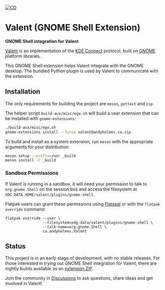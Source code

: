 [![CD](https://github.com/andyholmes/gnome-shell-extension-valent/actions/workflows/cd.yml/badge.svg)](https://github.com/andyholmes/gnome-shell-extension-valent/actions/workflows/cd.yml)

# Valent (GNOME Shell Extension)

**GNOME Shell integration for Valent**

[Valent][valent] is an implementation of the [KDE Connect][kdeconnect] protocol,
built on [GNOME][gnome] platform libraries.

This GNOME Shell extension helps Valent integrate with the GNOME desktop. The
bundled Python plugin is used by Valent to communicate with the extension.

## Installation

The only requirements for building the project are `meson`, `gettext` and `zip`.

The helper script `build-aux/misc/ego.sh` will build a user extension that can
be installed with `gnome-extensions`:

```sh
./build-aux/misc/ego.sh
gnome-extensions install --force valent@andyholmes.ca.zip
```

To build and install as a system extension, run `meson` with the appropriate
arguments for your distribution:

```sh
meson setup --prefix=/usr _build
meson install -C _build
```

### Sandbox Permissions

If Valent is running in a sandbox, it will need your permission to talk to
`org.gnome.Shell` on the session bus and access the filesystem at
`XDG_DATA_HOME/valent/plugins/gnome-shell`.

Flatpak users can grant these permissions using [Flatseal][flatseal] or with the
`flatpak override` command:

```
flatpak override --user \
                 --filesystem=xdg-data/valent/plugins/gnome-shell \
                 --talk-name=org.gnome.Shell \
                 ca.andyholmes.Valent
```

## Status

This project is in an early stage of development, with no stable releases. For
those interested in trying out GNOME Shell integration for Valent, there are
nightly builds available as an [extension ZIP][extension-zip].

Join the community in [Discussions] to ask questions, share ideas and get
involved in Valent!

[discussions]: https://github.com/andyholmes/valent/discussions
[extension-zip]: https://nightly.link/andyholmes/gnome-shell-extension-valent/workflows/cd/main/valent@andyholmes.ca.zip
[flatseal]: https://flathub.org/apps/details/com.github.tchx84.Flatseal
[gnome]: https://www.gnome.org
[kdeconnect]: https://kdeconnect.kde.org
[valent]: https://github.com/andyholmes/valent

